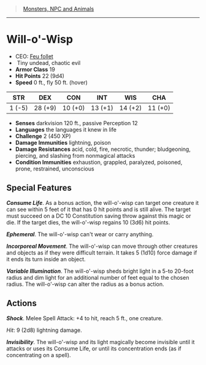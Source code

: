 ﻿---
!MonsterItem
Family: MonsterVO
Type: undead
Size: Tiny
Alignment: chaotic evil
ArmorClass: 19
HitPoints: 22 (9d4)
Speed: 0 ft., fly 50 ft. (hover)
Strength: ' 1 (-5)'
Dexterity: 28 (+9)
Constitution: 10 (+0)
Intelligence: 13 (+1)
Wisdom: 14 (+2)
Charisma: 11 (+0)
DamageImmunities: lightning, poison
ConditionImmunities: exhaustion, grappled, paralyzed, poisoned, prone, restrained, unconscious
DamageResistances: acid, cold, fire, necrotic, thunder; bludgeoning, piercing, and slashing from nonmagical attacks
Senses: darkvision 120 ft., passive Perception 12
Languages: the languages it knew in life
Challenge: 2 (450 XP)
Id: monsters_vo.md#will-o-wisp
ParentLink: monsters_vo.md#monsters-npc-and-animals
Name: Will-o'-Wisp
ParentName: Monsters, NPC and Animals
NameLevel: 1
AltName: '[Feu follet](hd_monsters_feu_follet.md)'
Attributes:
  Name: Will-o'-Wisp
  Markdown: >+
    # <!--Name-->Will-o'-Wisp<!--/Name-->


    - CEO: <!--AltName-->[Feu follet](hd_monsters_feu_follet.md)<!--/AltName-->

    -  <!--Size-->Tiny<!--/Size--> <!--Type-->undead<!--/Type-->, <!--Alignment-->chaotic evil<!--/Alignment-->

    - **Armor Class** <!--ArmorClass-->19<!--/ArmorClass-->

    - **Hit Points** <!--HitPoints-->22 (9d4)<!--/HitPoints-->

    - **Speed** <!--Speed-->0 ft., fly 50 ft. (hover)<!--/Speed-->


    |STR|DEX|CON|INT|WIS|CHA|

    |---|---|---|---|---|---|

    |<!--Strength--> 1 (-5)<!--/Strength-->|<!--Dexterity-->28 (+9)<!--/Dexterity-->|<!--Constitution-->10 (+0)<!--/Constitution-->|<!--Intelligence-->13 (+1)<!--/Intelligence-->|<!--Wisdom-->14 (+2)<!--/Wisdom-->|<!--Charisma-->11 (+0)<!--/Charisma-->|


    - **Senses** <!--Senses-->darkvision 120 ft., passive Perception 12<!--/Senses-->

    - **Languages** <!--Languages-->the languages it knew in life<!--/Languages-->

    - **Challenge** <!--Challenge-->2 (450 XP)<!--/Challenge-->

    - **Damage Immunities** <!--DamageImmunities-->lightning, poison<!--/DamageImmunities-->

    - **Damage Resistances** <!--DamageResistances-->acid, cold, fire, necrotic, thunder; bludgeoning, piercing, and slashing from nonmagical attacks<!--/DamageResistances-->

    - **Condition Immunities** <!--ConditionImmunities-->exhaustion, grappled, paralyzed, poisoned, prone, restrained, unconscious<!--/ConditionImmunities-->


    ## Special Features


    **_Consume Life_**. As a bonus action, the will-o'-wisp can target one creature it can see within 5 feet of it that has 0 hit points and is still alive. The target must succeed on a DC 10 Constitution saving throw against this magic or die. If the target dies, the will-o'-wisp regains 10 (3d6) hit points.


    **_Ephemeral_**. The will-o'-wisp can't wear or carry anything.


    **_Incorporeal Movement_**. The will-o'-wisp can move through other creatures and objects as if they were difficult terrain. It takes 5 (1d10) force damage if it ends its turn inside an object.


    **_Variable Illumination_**. The will-o'-wisp sheds bright light in a 5-to 20-foot radius and dim light for an additional number of feet equal to the chosen radius. The will-o'-wisp can alter the radius as a bonus action.


    ## Actions


    **_Shock_**. Melee Spell Attack: +4 to hit, reach 5 ft., one creature.


    _Hit_: 9 (2d8) lightning damage.


    **_Invisibility_**. The will-o'-wisp and its light magically become invisible until it attacks or uses its Consume Life, or until its concentration ends (as if concentrating on a spell).

  AltName: '[Feu follet](hd_monsters_feu_follet.md)'
  Size: Tiny
  Type: undead
  Alignment: chaotic evil
  ArmorClass: 19
  HitPoints: 22 (9d4)
  Speed: 0 ft., fly 50 ft. (hover)
  Strength: ' 1 (-5)'
  Dexterity: 28 (+9)
  Constitution: 10 (+0)
  Intelligence: 13 (+1)
  Wisdom: 14 (+2)
  Charisma: 11 (+0)
  Senses: darkvision 120 ft., passive Perception 12
  Languages: the languages it knew in life
  Challenge: 2 (450 XP)
  DamageImmunities: lightning, poison
  DamageResistances: acid, cold, fire, necrotic, thunder; bludgeoning, piercing, and slashing from nonmagical attacks
  ConditionImmunities: exhaustion, grappled, paralyzed, poisoned, prone, restrained, unconscious
AttributesDictionary: >+
  Name: Will-o'-Wisp

  Markdown: >+

    # <!--Name-->Will-o'-Wisp<!--/Name-->





    - CEO: <!--AltName-->[Feu follet](hd_monsters_feu_follet.md)<!--/AltName-->



    -  <!--Size-->Tiny<!--/Size--> <!--Type-->undead<!--/Type-->, <!--Alignment-->chaotic evil<!--/Alignment-->



    - **Armor Class** <!--ArmorClass-->19<!--/ArmorClass-->



    - **Hit Points** <!--HitPoints-->22 (9d4)<!--/HitPoints-->



    - **Speed** <!--Speed-->0 ft., fly 50 ft. (hover)<!--/Speed-->





    |STR|DEX|CON|INT|WIS|CHA|



    |---|---|---|---|---|---|



    |<!--Strength--> 1 (-5)<!--/Strength-->|<!--Dexterity-->28 (+9)<!--/Dexterity-->|<!--Constitution-->10 (+0)<!--/Constitution-->|<!--Intelligence-->13 (+1)<!--/Intelligence-->|<!--Wisdom-->14 (+2)<!--/Wisdom-->|<!--Charisma-->11 (+0)<!--/Charisma-->|





    - **Senses** <!--Senses-->darkvision 120 ft., passive Perception 12<!--/Senses-->



    - **Languages** <!--Languages-->the languages it knew in life<!--/Languages-->



    - **Challenge** <!--Challenge-->2 (450 XP)<!--/Challenge-->



    - **Damage Immunities** <!--DamageImmunities-->lightning, poison<!--/DamageImmunities-->



    - **Damage Resistances** <!--DamageResistances-->acid, cold, fire, necrotic, thunder; bludgeoning, piercing, and slashing from nonmagical attacks<!--/DamageResistances-->



    - **Condition Immunities** <!--ConditionImmunities-->exhaustion, grappled, paralyzed, poisoned, prone, restrained, unconscious<!--/ConditionImmunities-->





    ## Special Features





    **_Consume Life_**. As a bonus action, the will-o'-wisp can target one creature it can see within 5 feet of it that has 0 hit points and is still alive. The target must succeed on a DC 10 Constitution saving throw against this magic or die. If the target dies, the will-o'-wisp regains 10 (3d6) hit points.





    **_Ephemeral_**. The will-o'-wisp can't wear or carry anything.





    **_Incorporeal Movement_**. The will-o'-wisp can move through other creatures and objects as if they were difficult terrain. It takes 5 (1d10) force damage if it ends its turn inside an object.





    **_Variable Illumination_**. The will-o'-wisp sheds bright light in a 5-to 20-foot radius and dim light for an additional number of feet equal to the chosen radius. The will-o'-wisp can alter the radius as a bonus action.





    ## Actions





    **_Shock_**. Melee Spell Attack: +4 to hit, reach 5 ft., one creature.





    _Hit_: 9 (2d8) lightning damage.





    **_Invisibility_**. The will-o'-wisp and its light magically become invisible until it attacks or uses its Consume Life, or until its concentration ends (as if concentrating on a spell).



  AltName: '[Feu follet](hd_monsters_feu_follet.md)'

  Size: Tiny

  Type: undead

  Alignment: chaotic evil

  ArmorClass: 19

  HitPoints: 22 (9d4)

  Speed: 0 ft., fly 50 ft. (hover)

  Strength: ' 1 (-5)'

  Dexterity: 28 (+9)

  Constitution: 10 (+0)

  Intelligence: 13 (+1)

  Wisdom: 14 (+2)

  Charisma: 11 (+0)

  Senses: darkvision 120 ft., passive Perception 12

  Languages: the languages it knew in life

  Challenge: 2 (450 XP)

  DamageImmunities: lightning, poison

  DamageResistances: acid, cold, fire, necrotic, thunder; bludgeoning, piercing, and slashing from nonmagical attacks

  ConditionImmunities: exhaustion, grappled, paralyzed, poisoned, prone, restrained, unconscious

---
> [Monsters, NPC and Animals](srd_monsters.md)

---

# Will-o'-Wisp

- CEO: [Feu follet](hd_monsters_feu_follet.md)
-  Tiny undead, chaotic evil
- **Armor Class** 19
- **Hit Points** 22 (9d4)
- **Speed** 0 ft., fly 50 ft. (hover)

|STR|DEX|CON|INT|WIS|CHA|
|---|---|---|---|---|---|
| 1 (-5)|28 (+9)|10 (+0)|13 (+1)|14 (+2)|11 (+0)|

- **Senses** darkvision 120 ft., passive Perception 12
- **Languages** the languages it knew in life
- **Challenge** 2 (450 XP)
- **Damage Immunities** lightning, poison
- **Damage Resistances** acid, cold, fire, necrotic, thunder; bludgeoning, piercing, and slashing from nonmagical attacks
- **Condition Immunities** exhaustion, grappled, paralyzed, poisoned, prone, restrained, unconscious

## Special Features

**_Consume Life_**. As a bonus action, the will-o'-wisp can target one creature it can see within 5 feet of it that has 0 hit points and is still alive. The target must succeed on a DC 10 Constitution saving throw against this magic or die. If the target dies, the will-o'-wisp regains 10 (3d6) hit points.

**_Ephemeral_**. The will-o'-wisp can't wear or carry anything.

**_Incorporeal Movement_**. The will-o'-wisp can move through other creatures and objects as if they were difficult terrain. It takes 5 (1d10) force damage if it ends its turn inside an object.

**_Variable Illumination_**. The will-o'-wisp sheds bright light in a 5-to 20-foot radius and dim light for an additional number of feet equal to the chosen radius. The will-o'-wisp can alter the radius as a bonus action.

## Actions

**_Shock_**. Melee Spell Attack: +4 to hit, reach 5 ft., one creature.

_Hit_: 9 (2d8) lightning damage.

**_Invisibility_**. The will-o'-wisp and its light magically become invisible until it attacks or uses its Consume Life, or until its concentration ends (as if concentrating on a spell).

